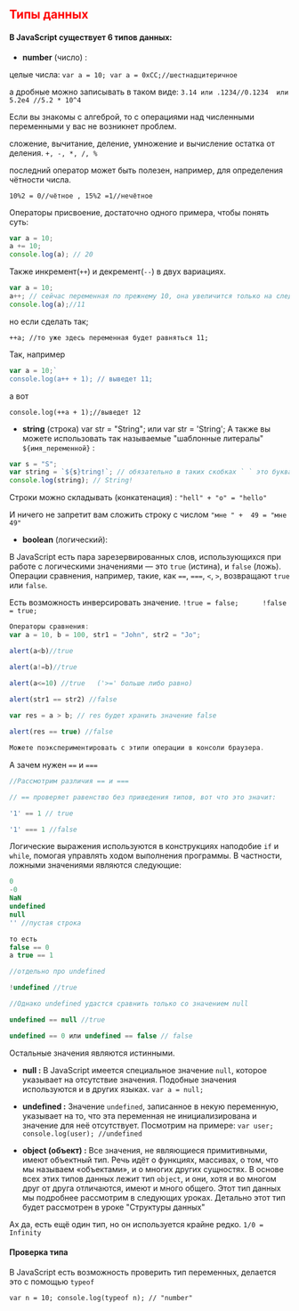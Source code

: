 ## <font color="red">Типы данных</font>
#### В JavaScript существует 6 типов данных:

* <b>number</b> (число) :

целые числа: `var a = 10; var a = 0xCC;//шестнадцитеричное`

а дробные можно записывать в таком виде: `3.14 или .1234//0.1234  или 5.2e4 //5.2 * 10^4`

Если вы знакомы с алгеброй, то с операциями над численными переменными у вас не возникнет проблем.

сложение, вычитание, деление, умножение и вычисление остатка от деления.  `+, -, *, /, %`

последний оператор может быть полезен, например, для определения чётности числа.

`10%2 = 0//чётное , 15%2 =1//нечётное`

Операторы присвоение, достаточно одного примера, чтобы понять суть:

```js
var a = 10;
a += 10;
console.log(a); // 20
```

Также инкремент(`++`) и декремент(`--`) в двух вариациях.

```js
var a = 10;
a++; // сейчас переменная по прежнему 10, она увеличится только на следующей строчке
console.log(a);//11
```

но если сделать так;

`++a; //то уже здесь переменная будет равняться 11;`

Так, например 

```js
var a = 10;`
console.log(a++ + 1); // выведет 11;
```

а вот 

`сonsole.log(++a + 1);//выведет 12`
 
* <b>string</b> (строка) var str = "String"; или var str = 'String';
А также вы можете использовать так называемые "шаблонные литералы" `${имя_переменной}` :

```js
var s = "S";
var string = `${s}tring!`; // обязательно в таких скобках ` ` это буква ё на англ раскладке если что))
console.log(string); // String!
```

Строки можно складывать (конкатенация) : `"hell" + "o" = "hello"`

И ничего не запретит вам сложить строку с числом `"мне " +  49 = "мне 49"`

* <b>boolean</b> (логический):

В JavaScript есть пара зарезервированных слов, использующихся при работе с логическими значениями — это `true` (истина), и `false` (ложь). Операции сравнения, например, такие, как `==`, `===`, `<`, `>`, возвращают `true` или `false`.

Есть возможность инверсировать значение.
`!true = false;      !false = true;`

```js
Операторы сравнения:
var a = 10, b = 100, str1 = "John", str2 = "Jo";

alert(a<b)//true

alert(a!=b)//true

alert(a<=10) //true   ('>=' больше либо равно)

alert(str1 == str2) //false
 
var res = a > b; // res будет хранить значение false

alert(res == true) //false

Можете поэкспериментировать с этипи операции в консоли браузера.
```

А зачем нужен `==` и `===`

```js
//Рассмотрим различия == и ===

// == проверяет равенство без приведения типов, вот что это значит:

'1' == 1 // true

'1' === 1 //false
```

 
 Логические выражения используются в конструкциях наподобие `if` и `while`, помогая управлять ходом выполнения программы.
В частности, ложными значениями являются следующие:

```js
0
-0
NaN
undefined
null
'' //пустая строка

то есть 
false == 0 
а true == 1

//отдельно про undefined

!undefined //true

//Однако undefined удастся сравнить только со значением null

undefined == null //true

undefined == 0 или undefined == false // false
```

Остальные значения являются истинными. 

* <b>null :</b>
В JavaScript имеется специальное значение `null`, которое указывает на отсутствие значения. Подобные значения используются и в других языках. `var a = null;`
* <b>undefined :</b>
Значение `undefined`, записанное в некую переменную, указывает на то, что эта переменная не инициализирована и значение для неё отсутствует. Посмотрим на примере:
`var user; console.log(user); //undefined`

* <b>object (объект) :</b>
Все значения, не являющиеся примитивными, имеют объектный тип. Речь идёт о функциях, массивах, о том, что мы называем «объектами», и о многих других сущностях. В основе всех этих типов данных лежит тип `object`, и они, хотя и во многом друг от друга отличаются, имеют и много общего. Этот тип данных мы подробнее рассмотрим в следующих уроках. Детально этот тип будет рассмотрен в уроке "Структуры данных"

Ах да, есть ещё один тип, но он используется крайне редко. `1/0 = Infinity`

#### Проверка типа
В JavaScript есть возможность проверить тип переменных, делается это с помощью `typeof`

`var n = 10; console.log(typeof n); // "number"`
